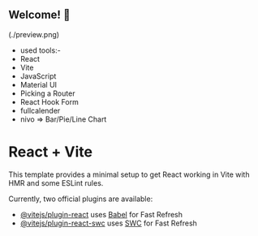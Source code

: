 ## Welcome! 👋
(./preview.png)

- used tools:-
-  React
-  Vite
-  JavaScript
-  Material UI
-  Picking a Router
-  React Hook Form
-  fullcalender
-  nivo => Bar/Pie/Line Chart


# React + Vite

This template provides a minimal setup to get React working in Vite with HMR and some ESLint rules.

Currently, two official plugins are available:

- [@vitejs/plugin-react](https://github.com/vitejs/vite-plugin-react/blob/main/packages/plugin-react/README.md) uses [Babel](https://babeljs.io/) for Fast Refresh
- [@vitejs/plugin-react-swc](https://github.com/vitejs/vite-plugin-react-swc) uses [SWC](https://swc.rs/) for Fast Refresh


